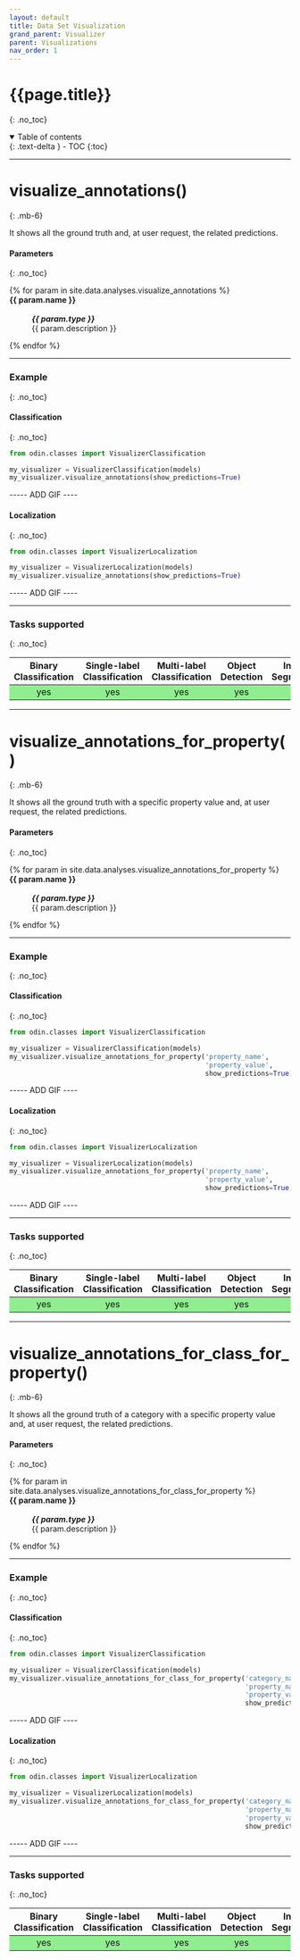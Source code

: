 ```yaml
---
layout: default
title: Data Set Visualization
grand_parent: Visualizer
parent: Visualizations
nav_order: 1
---
```


# {{page.title}}
{: .no_toc}

<details open markdown="block">
  <summary>
    Table of contents
  </summary>
  {: .text-delta }
- TOC
{:toc}
</details>

<hr>

# visualize_annotations()
{: .mb-6}

It shows all the ground truth and, at user request, the related predictions.

#### Parameters
{: .no_toc}
<dl>
  {% for param in site.data.analyses.visualize_annotations %}

  <dt><strong>{{ param.name }}</strong></dt>
  <dd><br><b><i>{{ param.type }}</i></b></dd><dd>{{ param.description }}</dd>

  {% endfor %}
</dl>

<hr>

### Example
{: .no_toc}
#### Classification
{: .no_toc}
```py
from odin.classes import VisualizerClassification

my_visualizer = VisualizerClassification(models)
my_visualizer.visualize_annotations(show_predictions=True)
```

----- ADD GIF ----

#### Localization
{: .no_toc}
```py
from odin.classes import VisualizerLocalization

my_visualizer = VisualizerLocalization(models)
my_visualizer.visualize_annotations(show_predictions=True)
```

----- ADD GIF ----

<hr>

### Tasks supported
{: .no_toc}
<table>
  <thead>
    <tr class="header">
      <th>Binary Classification</th>
      <th>Single-label Classification</th>
      <th>Multi-label Classification</th>
      <th>Object Detection</th>
      <th>Instance Segmentation</th>
    </tr>
  </thead>
  <tbody>
    <tr style="text-align:center;">
      <td style="background:lightgreen;">yes</td>
      <td style="background:lightgreen;">yes</td>
      <td style="background:lightgreen;">yes</td>
      <td style="background:lightgreen;">yes</td>
      <td style="background:lightgreen;">yes</td>
    </tr>
  </tbody>
</table>

<hr>


# visualize_annotations_for_property()
{: .mb-6}

It shows all the ground truth with a specific property value and, at user request, the related predictions.

#### Parameters
{: .no_toc}
<dl>
  {% for param in site.data.analyses.visualize_annotations_for_property %}

  <dt><strong>{{ param.name }}</strong></dt>
  <dd><br><b><i>{{ param.type }}</i></b></dd><dd>{{ param.description }}</dd>

  {% endfor %}
</dl>

<hr>

### Example
{: .no_toc}
#### Classification
{: .no_toc}
```py
from odin.classes import VisualizerClassification

my_visualizer = VisualizerClassification(models)
my_visualizer.visualize_annotations_for_property('property_name',
                                                 'property_value',
                                                 show_predictions=True)
```

----- ADD GIF ----

#### Localization
{: .no_toc}
```py
from odin.classes import VisualizerLocalization

my_visualizer = VisualizerLocalization(models)
my_visualizer.visualize_annotations_for_property('property_name',
                                                 'property_value',
                                                 show_predictions=True)
```

----- ADD GIF ----

<hr>

### Tasks supported
{: .no_toc}
<table>
  <thead>
    <tr class="header">
      <th>Binary Classification</th>
      <th>Single-label Classification</th>
      <th>Multi-label Classification</th>
      <th>Object Detection</th>
      <th>Instance Segmentation</th>
    </tr>
  </thead>
  <tbody>
    <tr style="text-align:center;">
      <td style="background:lightgreen;">yes</td>
      <td style="background:lightgreen;">yes</td>
      <td style="background:lightgreen;">yes</td>
      <td style="background:lightgreen;">yes</td>
      <td style="background:lightgreen;">yes</td>
    </tr>
  </tbody>
</table>

<hr>

# visualize_annotations_for_class_for_property()
{: .mb-6}

It shows all the ground truth of a category with a specific property value and, at user request, the related predictions.

#### Parameters
{: .no_toc}
<dl>
  {% for param in site.data.analyses.visualize_annotations_for_class_for_property %}

  <dt><strong>{{ param.name }}</strong></dt>
  <dd><br><b><i>{{ param.type }}</i></b></dd><dd>{{ param.description }}</dd>

  {% endfor %}
</dl>

<hr>

### Example
{: .no_toc}
#### Classification
{: .no_toc}
```py
from odin.classes import VisualizerClassification

my_visualizer = VisualizerClassification(models)
my_visualizer.visualize_annotations_for_class_for_property('category_name',
                                                           'property_name',
                                                           'property_value',
                                                           show_predictions=True)
```

----- ADD GIF ----

#### Localization
{: .no_toc}
```py
from odin.classes import VisualizerLocalization

my_visualizer = VisualizerLocalization(models)
my_visualizer.visualize_annotations_for_class_for_property('category_name',
                                                           'property_name',
                                                           'property_value',
                                                           show_predictions=True)
```

----- ADD GIF ----

<hr>

### Tasks supported
{: .no_toc}
<table>
  <thead>
    <tr class="header">
      <th>Binary Classification</th>
      <th>Single-label Classification</th>
      <th>Multi-label Classification</th>
      <th>Object Detection</th>
      <th>Instance Segmentation</th>
    </tr>
  </thead>
  <tbody>
    <tr style="text-align:center;">
      <td style="background:lightgreen;">yes</td>
      <td style="background:lightgreen;">yes</td>
      <td style="background:lightgreen;">yes</td>
      <td style="background:lightgreen;">yes</td>
      <td style="background:lightgreen;">yes</td>
    </tr>
  </tbody>
</table>
